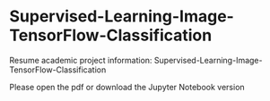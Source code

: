 # Supervised-Learning-Image-TensorFlow-Classification
Resume academic project information: Supervised-Learning-Image-TensorFlow-Classification


Please open the pdf or download the Jupyter Notebook version
